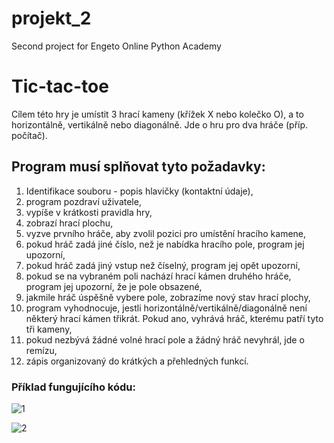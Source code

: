 # projekt_2
Second project for Engeto Online Python Academy

# Tic-tac-toe

Cílem této hry je umístit 3 hrací kameny (křížek X nebo kolečko O), a to horizontálně, vertikálně nebo diagonálně. Jde o hru pro dva hráče (příp. počítač).


## **Program musí splňovat tyto požadavky:**

1. Identifikace souboru - popis hlavičky (kontaktní údaje),
2. program pozdraví uživatele,
3. vypíše v krátkosti pravidla hry, 
4. zobrazí hrací plochu,
5. vyzve prvního hráče, aby zvolil pozici pro umístění hracího kamene,
6. pokud hráč zadá jiné číslo, než je nabídka hracího pole, program jej upozorní,
7. pokud hráč zadá jiný vstup než číselný, program jej opět upozorní, 
8. pokud se na vybraném poli nachází hrací kámen druhého hráče, program jej upozorní, že je pole obsazené, 
9. jakmile hráč úspěšně vybere pole, zobrazíme nový stav hrací plochy, 
10. program vyhodnocuje, jestli horizontálně/vertikálně/diagonálně není některý hrací kámen třikrát. Pokud ano, vyhrává hráč, kterému patří tyto tři kameny, 
11. pokud nezbývá žádné volné hrací pole a žádný hráč nevyhrál, jde o remízu, 
12. zápis organizovaný do krátkých a přehledných funkcí.

### **Příklad fungujícího kódu:**

![1](https://github.com/BaraMaskova/projekt_2/assets/145649546/53fce0fa-aea1-4323-b732-e3e90c9f6c23)

![2](https://github.com/BaraMaskova/projekt_2/assets/145649546/4abefe91-cf34-476d-bf9e-be1b57ba27c0)
